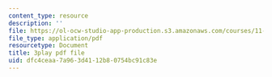 ```yaml
---
content_type: resource
description: ''
file: https://ol-ocw-studio-app-production.s3.amazonaws.com/courses/11-382-water-diplomacy-spring-2021/dfc4ceaa7a963d4112b80754bc91c83e_uRJFjEXhOPw.pdf
file_type: application/pdf
resourcetype: Document
title: 3play pdf file
uid: dfc4ceaa-7a96-3d41-12b8-0754bc91c83e
---
```

